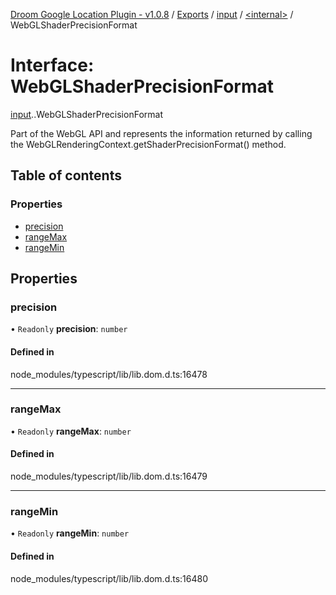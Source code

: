 [Droom Google Location Plugin - v1.0.8](../README.md) / [Exports](../modules.md) / [input](../modules/input.md) / [<internal\>](../modules/input._internal_.md) / WebGLShaderPrecisionFormat

# Interface: WebGLShaderPrecisionFormat

[input](../modules/input.md).[<internal>](../modules/input._internal_.md).WebGLShaderPrecisionFormat

Part of the WebGL API and represents the information returned by calling the WebGLRenderingContext.getShaderPrecisionFormat() method.

## Table of contents

### Properties

- [precision](input._internal_.WebGLShaderPrecisionFormat.md#precision)
- [rangeMax](input._internal_.WebGLShaderPrecisionFormat.md#rangemax)
- [rangeMin](input._internal_.WebGLShaderPrecisionFormat.md#rangemin)

## Properties

### precision

• `Readonly` **precision**: `number`

#### Defined in

node_modules/typescript/lib/lib.dom.d.ts:16478

___

### rangeMax

• `Readonly` **rangeMax**: `number`

#### Defined in

node_modules/typescript/lib/lib.dom.d.ts:16479

___

### rangeMin

• `Readonly` **rangeMin**: `number`

#### Defined in

node_modules/typescript/lib/lib.dom.d.ts:16480
